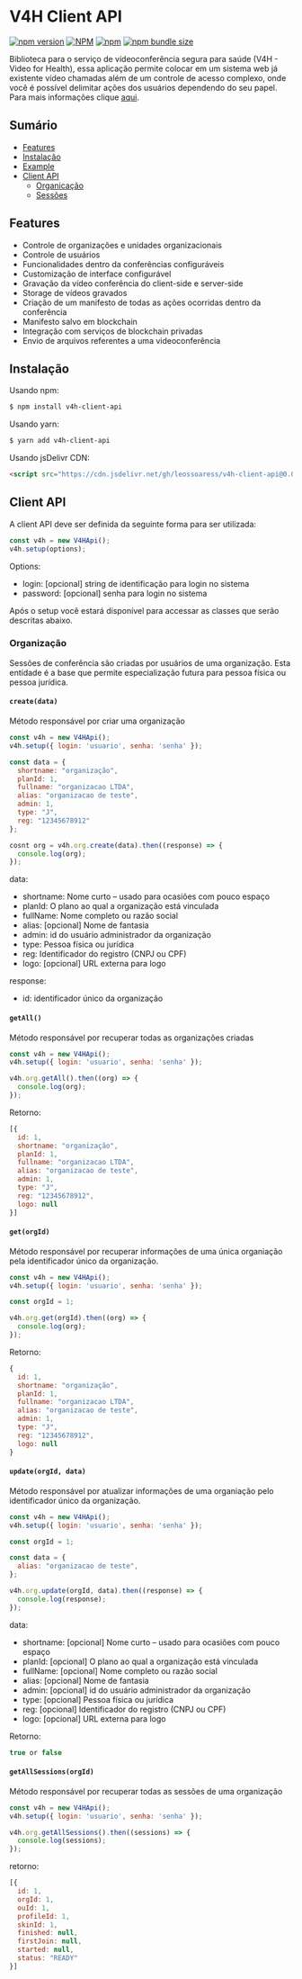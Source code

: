 # V4H Client API

[![npm version](https://img.shields.io/npm/v/v4h-client-api)](https://www.npmjs.com/package/v4h-client-api)
[![NPM](https://img.shields.io/npm/l/v4h-client-api)](https://www.npmjs.com/package/v4h-client-api)
[![npm](https://img.shields.io/npm/dm/v4h-client-api)](https://www.npmjs.com/package/v4h-client-api)
[![npm bundle size](https://img.shields.io/bundlephobia/min/v4h-client-api)](https://www.npmjs.com/package/v4h-client-api)

Biblioteca para o serviço de vídeoconferência segura para saúde (V4H - Video for Health), essa aplicação permite colocar em um sistema web já existente vídeo chamadas além de um controle de acesso complexo, onde você é possível delimitar ações dos usuários dependendo do seu papel. Para mais informações clique [aqui](https.v4h.cloud).

## Sumário

  - [Features](#features)
  - [Instalação](#instalação)
  - [Example](#example)
  - [Client API](#client-api)
    - [Organicação](#organização)
    - [Sessões](#Sessões)

## Features

- Controle de organizações e unidades organizacionais
- Controle de usuários
- Funcionalidades dentro da conferências configuráveis
- Customização de interface configurável
- Gravação da vídeo conferência do client-side e server-side
- Storage de vídeos gravados
- Criação de um manifesto de todas as ações ocorridas dentro da conferência
- Manifesto salvo em blockchain
- Integração com serviços de blockchain privadas
- Envio de arquivos referentes a uma videoconferência

## Instalação

Usando npm:

```bash
$ npm install v4h-client-api
```

Usando yarn:

```bash
$ yarn add v4h-client-api
```

Usando jsDelivr CDN:

```html
<script src="https://cdn.jsdelivr.net/gh/leossoaress/v4h-client-api@0.0.1/V4HApi.min.js"></script>
```

## Client API

A client API deve ser definida da seguinte forma para ser utilizada:

```javascript
const v4h = new V4HApi();
v4h.setup(options);
```

Options:
- login: [opcional] string de identificação para login no sistema
- password: [opcional] senha para login no sistema

Após o setup você estará disponível para accessar as classes que serão descritas abaixo.

### Organização

Sessões de conferência são criadas por usuários de uma organização. Esta entidade é a base que permite especialização futura para pessoa física ou pessoa jurídica. 

#### ``create(data)``

Método responsável por criar uma organização

```javascript
const v4h = new V4HApi();
v4h.setup({ login: 'usuario', senha: 'senha' });

const data = {
  shortname: "organização",
  planId: 1,
  fullname: "organizacao LTDA",
  alias: "organizacao de teste",
  admin: 1,
  type: "J",
  reg: "12345678912"
};

cosnt org = v4h.org.create(data).then((response) => {
  console.log(org);
});
```

data: 
- shortname: Nome curto – usado para ocasiões com pouco espaço
- planId: O plano ao qual a organização está vinculada
- fullName: Nome completo ou razão social
- alias: [opcional] Nome de fantasia
- admin: id do usuário administrador da organização
- type: Pessoa física ou jurídica
- reg: Identificador do registro (CNPJ ou CPF)
- logo: [opcional] URL externa para logo

response: 
- id: identificador único da organização

#### ``getAll()``

Método responsável por recuperar todas as organizações criadas

```javascript
const v4h = new V4HApi();
v4h.setup({ login: 'usuario', senha: 'senha' });

v4h.org.getAll().then((org) => {
  console.log(org);
});
```

Retorno:

```javascript
[{
  id: 1,
  shortname: "organização",
  planId: 1,
  fullname: "organizacao LTDA",
  alias: "organizacao de teste",
  admin: 1,
  type: "J",
  reg: "12345678912",
  logo: null
}]
```

#### ``get(orgId)``

Método responsável por recuperar informações de uma única organiação pela identificador único da organização.

```javascript
const v4h = new V4HApi();
v4h.setup({ login: 'usuario', senha: 'senha' });

const orgId = 1;

v4h.org.get(orgId).then((org) => {
  console.log(org);
});
```

Retorno:

```javascript
{
  id: 1,
  shortname: "organização",
  planId: 1,
  fullname: "organizacao LTDA",
  alias: "organizacao de teste",
  admin: 1,
  type: "J",
  reg: "12345678912",
  logo: null
}
```

#### ``update(orgId, data)``

Método responsável por atualizar informações de uma organiação pelo identificador único da organização.

```javascript
const v4h = new V4HApi();
v4h.setup({ login: 'usuario', senha: 'senha' });

const orgId = 1;

const data = {
  alias: "organizacao de teste",
};

v4h.org.update(orgId, data).then((response) => {
  console.log(response);
});
```

data: 
- shortname: [opcional] Nome curto – usado para ocasiões com pouco espaço
- planId: [opcional] O plano ao qual a organização está vinculada
- fullName: [opcional] Nome completo ou razão social
- alias: [opcional] Nome de fantasia
- admin: [opcional] id do usuário administrador da organização
- type: [opcional] Pessoa física ou jurídica
- reg: [opcional] Identificador do registro (CNPJ ou CPF)
- logo: [opcional] URL externa para logo

Retorno: 

```javascript
true or false
```

#### ``getAllSessions(orgId)``

Método responsável por recuperar todas as sessões de uma organização

```javascript
const v4h = new V4HApi();
v4h.setup({ login: 'usuario', senha: 'senha' });

v4h.org.getAllSessions().then((sessions) => {
  console.log(sessions);
});
```

retorno: 

```javascript
[{
  id: 1,
  orgId: 1,
  ouId: 1,
  profileId: 1,
  skinId: 1,
  finished: null,
  firstJoin: null,
  started: null,
  status: "READY"
}]
```
